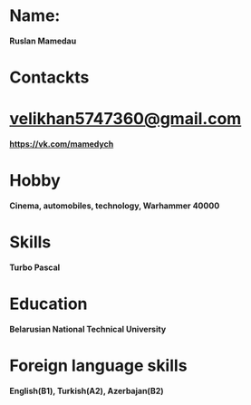 # Name:
**Ruslan Mamedau**
# Contackts
**velikhan5747360@gmail.com**
=====
**https://vk.com/mamedych**
# Hobby
**Cinema, automobiles, technology, Warhammer 40000**
# Skills
**Turbo Pascal**
# Education
**Belarusian National Technical University**
# Foreign language skills
**English(B1), Turkish(A2), Azerbajan(B2)**
